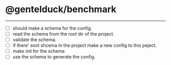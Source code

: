 # @gentelduck/benchmark




---
- [ ] should make a schema for the config.
- [ ] read the schema from the root dir of the project.
- [ ] validate the schema.
- [ ] if there' snot shcema in the project make a new config to this peject.
- [ ] make init for the schema 
- [ ] use the schema to generate the config.
